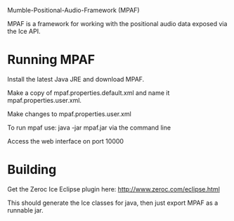 Mumble-Positional-Audio-Framework
(MPAF)

MPAF is a framework for working with the positional audio data exposed via the Ice API.

Running MPAF
=================================

Install the latest Java JRE and download MPAF.

Make a copy of mpaf.properties.default.xml and name it mpaf.properties.user.xml.

Make changes to mpaf.properties.user.xml

To run mpaf use: java -jar mpaf.jar via the command line

Access the web interface on port 10000

Building
=================================

Get the Zeroc Ice Eclipse plugin here:
http://www.zeroc.com/eclipse.html

This should generate the Ice classes for java, then just export MPAF as a runnable jar.